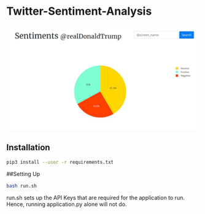 # Twitter-Sentiment-Analysis

![Donald Trump Twitter Analysis](https://github.com/JAIDEV123/Twitter-Sentiment-Analysis/blob/master/Screenshot.JPG)

## Installation

```bash
pip3 install --user -r requirements.txt
```

##Setting Up

```bash
bash run.sh
```

run.sh sets up the API Keys that are required for the application to run. Hence, running application.py alone will not do.